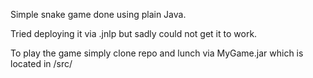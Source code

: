 Simple snake game done using plain Java. 

Tried deploying it via .jnlp but sadly could not get it to work. 

To play the game simply clone repo and lunch via MyGame.jar which is located in /src/
